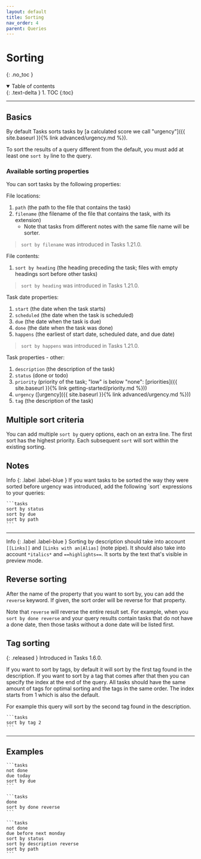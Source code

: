 ```yaml
---
layout: default
title: Sorting
nav_order: 4
parent: Queries
---
```


# Sorting

{: .no_toc }

<details open markdown="block">
  <summary>
    Table of contents
  </summary>
  {: .text-delta }
1. TOC
{:toc}
</details>

---

## Basics

By default Tasks sorts tasks by [a calculated score we call "urgency"]({{ site.baseurl }}{% link advanced/urgency.md %}).

To sort the results of a query different from the default, you must add at least one `sort by` line to the query.

### Available sorting properties

You can sort tasks by the following properties:

File locations:

1. `path` (the path to the file that contains the task)
1. `filename` (the filename of the file that contains the task, with its extension)
    - Note that tasks from different notes with the same file name will be sorter.

> `sort by filename` was introduced in Tasks 1.21.0.

File contents:

1. `sort by heading` (the heading preceding the task; files with empty headings sort before other tasks)

> `sort by heading` was introduced in Tasks 1.21.0.

Task date properties:

1. `start` (the date when the task starts)
1. `scheduled` (the date when the task is scheduled)
1. `due` (the date when the task is due)
1. `done` (the date when the task was done)
1. `happens` (the earliest of start date, scheduled date, and due date)

> `sort by happens` was introduced in Tasks 1.21.0.

Task properties - other:

1. `description` (the description of the task)
1. `status` (done or todo)
1. `priority` (priority of the task; "low" is below "none": [priorities]({{ site.baseurl }}{% link getting-started/priority.md %}))
1. `urgency` ([urgency]({{ site.baseurl }}{% link advanced/urgency.md %}))
1. `tag` (the description of the task)

## Multiple sort criteria

You can add multiple `sort by` query options, each on an extra line.
The first sort has the highest priority.
Each subsequent `sort` will sort within the existing sorting.

## Notes

<div class="code-example" markdown="1">
Info
{: .label .label-blue }
If you want tasks to be sorted the way they were sorted before urgency was introduced,
add the following `sort` expressions to your queries:

    ```tasks
    sort by status
    sort by due
    sort by path
    ```

---

Info
{: .label .label-blue }
Sorting by description should take into account `[[Links]]` and `[Links with an|Alias]` (note pipe).
It should also take into account `*italics*` and `==highlights==`.
It sorts by the text that's visible in preview mode.
</div>

## Reverse sorting

After the name of the property that you want to sort by, you can add the `reverse` keyword.
If given, the sort order will be reverse for that property.

Note that `reverse` will reverse the entire result set.
For example, when you `sort by done reverse` and your query results contain tasks that do not have a done date, then those tasks without a done date will be listed first.

## Tag sorting

{: .released }
Introduced in Tasks 1.6.0.

If you want to sort by tags, by default it will sort by the first tag found in the description. If you want to sort by a tag that comes after that then you can specify the index at the end of the query. All tasks should have the same amount of tags for optimal sorting and the tags in the same order. The index starts from 1 which is also the default.

For example this query will sort by the second tag found in the description.

    ```tasks
    sort by tag 2
    ```

---

## Examples

    ```tasks
    not done
    due today
    sort by due
    ```

    ```tasks
    done
    sort by done reverse
    ```

    ```tasks
    not done
    due before next monday
    sort by status
    sort by description reverse
    sort by path
    ```
